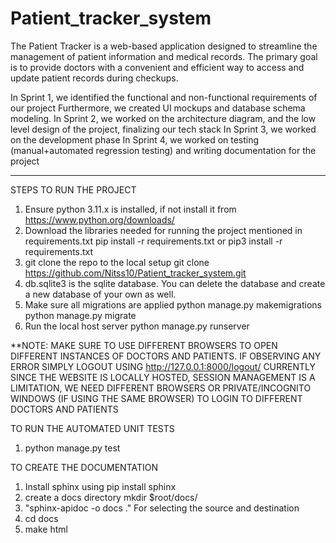 # Patient_tracker_system
The Patient Tracker is a web-based application designed to streamline the management of patient information and medical records. The primary goal is to provide doctors with a convenient and efficient way to access and update patient records during checkups.



In Sprint 1, we identified the functional and non-functional requirements of our project Furthermore, we created UI mockups and database schema modeling.
In Sprint 2, we worked on the architecture diagram, and the low level design of the project, finalizing our tech stack
In Sprint 3, we worked on the development phase
In Sprint 4, we worked on testing (manual+automated regression testing) and writing documentation for the project

***************************************************************************************************************************************************************************************************

STEPS TO RUN THE PROJECT

1. Ensure python 3.11.x is installed, if not install it from https://www.python.org/downloads/
2. Download the libraries needed for running the project mentioned in requirements.txt
   pip install -r requirements.txt or pip3 install -r requirements.txt
3. git clone the repo to the local setup
   git clone https://github.com/Nitss10/Patient_tracker_system.git
4. db.sqlite3 is the sqlite database. You can delete the database and create a new database of your own as well.
5. Make sure all migrations are applied
   python manage.py makemigrations
   python manage.py migrate
6. Run the local host server
   python manage.py runserver

**NOTE: MAKE SURE TO USE DIFFERENT BROWSERS TO OPEN DIFFERENT INSTANCES OF DOCTORS AND PATIENTS. IF OBSERVING ANY ERROR SIMPLY LOGOUT USING http://127.0.0.1:8000/logout/
CURRENTLY SINCE THE WEBSITE IS LOCALLY HOSTED, SESSION MANAGEMENT IS A LIMITATION, WE NEED DIFFERENT BROWSERS OR PRIVATE/INCOGNITO WINDOWS (IF USING THE SAME BROWSER) TO LOGIN TO DIFFERENT DOCTORS AND PATIENTS


TO RUN THE AUTOMATED UNIT TESTS
1. python manage.py test

TO CREATE THE DOCUMENTATION
1. Install sphinx using pip install sphinx
2. create a docs directory
   mkdir $root/docs/
4. "sphinx-apidoc -o docs ." For selecting the source and destination
5. cd docs
6. make html

